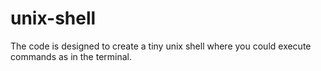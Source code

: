 # unix-shell
The code is designed to create a tiny unix shell where you could execute commands as in the terminal.
